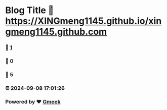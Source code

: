 # Blog Title :link: https://XINGmeng1145.github.io/xingmeng1145.github.com 
### :page_facing_up: [1](https://XINGmeng1145.github.io/xingmeng1145.github.com/tag.html) 
### :speech_balloon: 0 
### :hibiscus: 5 
### :alarm_clock: 2024-09-08 17:01:26 
### Powered by :heart: [Gmeek](https://github.com/Meekdai/Gmeek)
